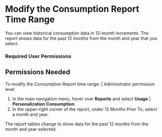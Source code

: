

# Modify the Consumption Report Time Range

You can view historical consumption data in 12-month increments. The report
shows data for the past 12 months from the month and year that you select.

### Required User Permissions

Permissions Needed  
---  
To modify the Consumption Report time range: | Administrator permission level  
  
  1. In the main navigation menu, hover over **Reports** and select **Usage** | **Personalization Consumption**.
  2. In the upper-right corner of the report, under 12 Months Prior To, select a month and year.

The report tables change to show data for the past 12 months from the month
and year selected.

